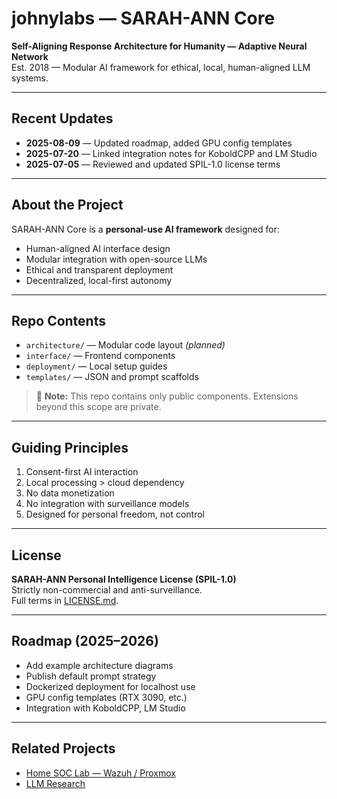 # johnylabs — SARAH-ANN Core
**Self-Aligning Response Architecture for Humanity — Adaptive Neural Network**  
Est. 2018 — Modular AI framework for ethical, local, human-aligned LLM systems.

---

## Recent Updates
- **2025-08-09** — Updated roadmap, added GPU config templates
- **2025-07-20** — Linked integration notes for KoboldCPP and LM Studio
- **2025-07-05** — Reviewed and updated SPIL-1.0 license terms

---

## About the Project
SARAH-ANN Core is a **personal-use AI framework** designed for:
- Human-aligned AI interface design
- Modular integration with open-source LLMs
- Ethical and transparent deployment
- Decentralized, local-first autonomy

---

## Repo Contents
- `architecture/` — Modular code layout *(planned)*
- `interface/` — Frontend components
- `deployment/` — Local setup guides
- `templates/` — JSON and prompt scaffolds

> 🔐 **Note:** This repo contains only public components. Extensions beyond this scope are private.

---

## Guiding Principles
1. Consent-first AI interaction
2. Local processing > cloud dependency
3. No data monetization
4. No integration with surveillance models
5. Designed for personal freedom, not control

---

## License
**SARAH-ANN Personal Intelligence License (SPIL-1.0)**  
Strictly non-commercial and anti-surveillance.  
Full terms in [LICENSE.md](LICENSE.txt).

---

## Roadmap (2025–2026)
- Add example architecture diagrams
- Publish default prompt strategy
- Dockerized deployment for localhost use
- GPU config templates (RTX 3090, etc.)
- Integration with KoboldCPP, LM Studio

---

## Related Projects
- [Home SOC Lab — Wazuh / Proxmox](https://github.com/johnylabs/home-soc-lab-splunk-wazuh)
- [LLM Research](https://github.com/johnylabs/llm-research)
